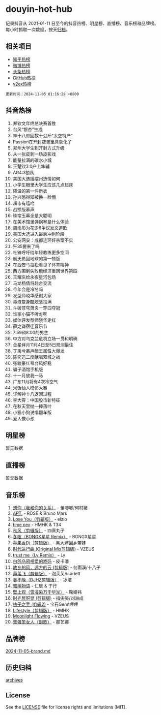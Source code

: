 # douyin-hot-hub

记录抖音从 2021-01-11 日至今的抖音热榜、明星榜、直播榜、音乐榜和品牌榜。每小时抓取一次数据，按天[归档](archives)。

## 相关项目

- [知乎热榜](https://github.com/lonnyzhang423/zhihu-hot-hub)
- [微博热榜](https://github.com/lonnyzhang423/weibo-hot-hub)
- [头条热榜](https://github.com/lonnyzhang423/toutiao-hot-hub)
- [GitHub热榜](https://github.com/lonnyzhang423/github-hot-hub)
- [v2ex热榜](https://github.com/lonnyzhang423/v2ex-hot-hub)


`更新时间：2024-11-05 01:16:28 +0800`

## 抖音热榜

1. 郑钦文年终总决赛首胜
1. 台风“银杏”生成
1. 神十八带回数十公斤“太空特产”
1. Passion在开封夜骑里具象化了
1. 郑州大学生到开封方式升级
1. 从一张皮到一场皮影戏
1. 能量拉满的碳水小城
1. 王楚钦3:0户上隼辅
1. AG4:3狼队
1. 美国大选摇摆州选情如何
1. 小学生眼里大学生应该几点起床
1. 降温的第一件新衣
1. 孙兴慜得知被换一脸懵
1. 超市有嘻哈
1. 战损版慕声
1. 珠帘玉幕全是大聪明
1. 在美术馆里弹钢琴是什么体验
1. 周雨彤为花少6争议发文道歉
1. 美国大选进入最后冲刺阶段
1. 公安网安：成都连环奸杀案不实
1. 歼35要来了吗
1. 杜锋呼吁给年轻教练更多空间
1. 航天员回地球的第一顿饭
1. 在西安马拉松看见了体育精神
1. 西方围剿失败俄经济重回世界第四
1. 王耀庆给永夜星河包场
1. 马龙杨倩将赴台交流
1. 今年会是冷冬吗
1. 发型师晓华感谢大家
1. 毒液变身酷炫感拉满
1. 斗破苍穹萧炎一穿四夺冠
1. 谁家小猫不听dj啊
1. 媒体评发型师晓华走红
1. 薛之谦宿迁音乐节
1. 7:59和8:00的男生
1. 中方对乌克兰危机立场一贯和明确
1. 金星伴月11月4日至5日观测最佳
1. 丁禹兮慕声醋王属性大爆发
1. 陈奕迅二度献唱双城之战
1. 张峻豪红毯台风好稳
1. 骗子酒馆手机版
1. 十一月放我一马
1. 广东11月将有4次冷空气
1. 米饭仙人模仿大赛
1. 详解神十八返回过程
1. 李大霄：中国股市新特征
1. 在秋天里抛一捧落叶
1. 小猫小狗说唱翻车版
1. 爱人像小孩

## 明星榜

暂无数据

## 直播榜

暂无数据

## 音乐榜

1. [想你（我和你的关系）](https://sf3-cdn-tos.douyinstatic.com/obj/tos-cn-ve-2774/o8QxhcOBDYYX0zqKCjFVQXZ3RBffnRBQEogitG) - 董唧唧/何村猪
1. [APT.](https://sf5-hl-cdn-tos.douyinstatic.com/obj/tos-cn-ve-2774/oUIcRnUtZBV1JgZtxIMCAiiBSVBSEEOCFfkeMQ) - ROSÉ & Bruno Mars
1. [Lose You（剪辑版）](https://sf3-cdn-tos.douyinstatic.com/obj/tos-cn-ve-2774/og9yxQxAWI86iBNr9ojBFMoWTIvDZZb8HwiGY) - elzio
1. [time nev](https://sf5-hl-cdn-tos.douyinstatic.com/obj/tos-cn-ve-2774/oc6aICzpzBCWrhCvDVi2AZmQLt0gIBxfMEfd6i) - HMHK & T34
1. [秋风（剪辑版）](https://sf3-cdn-tos.douyinstatic.com/obj/tos-cn-ve-2774/ocGaU84LfAfzMd2wbXdQFpCGhBiXg82JNMRRie) - 四熹丸子
1. [冬眠（BONGX星星 Remix）](https://sf5-hl-cdn-tos.douyinstatic.com/obj/tos-cn-ve-2774/oMCfFFoE3LwQ7agAgOIG4ieExqkeAsxNBEkLdz) - BONGX星星
1. [苹果香Dj（剪辑版）](https://sf3-cdn-tos.douyinstatic.com/obj/tos-cn-ve-2774/oEeIEQbYGAOspCTRAIeYF4Ok8LgZ8NBaRe4ztR) - 黑大婶回乡带娃
1. [时代进行曲 (Original Mix剪辑版)](https://sf3-cdn-tos.douyinstatic.com/obj/tos-cn-ve-2774/oYrssziLdrtiW6cKABM8n5Vfc2xwXiIBInoAkn) - VZEUS
1. [trust me（Ly Remix）](https://sf3-cdn-tos.douyinstatic.com/obj/tos-cn-ve-2774/oUo1M8fz5AfmMSExABQQKFE0eCMWgsiccfqrMA) - Ly
1. [白鸽乌鸦相爱的戏码](https://sf5-hl-cdn-tos.douyinstatic.com/obj/tos-cn-ve-2774/oMVVEf6eDAOmFtNtCsEqKpIorBDM8Nkg6TZRqC) - 皮卡潘
1. [故乡的风，远方的云 (剪辑版)](https://sf5-hl-cdn-tos.douyinstatic.com/obj/tos-cn-ve-2774/ooPEdiZMrAAWisczq1WXoZYGU6GxII2UUBvYI) - 何雨溪/十八子
1. [芦苇飞（剪辑版）](https://sf3-cdn-tos.douyinstatic.com/obj/tos-cn-ve-2774/ok3IaChjEFFoK3FAMzXDEgfpeE6Al3Nv2BnfCW) - 泡芙芙Scarlett
1. [春不晚（DJHZ剪辑版）](https://sf3-cdn-tos.douyinstatic.com/obj/tos-cn-ve-2774/osEZa7YZ6wNo9QDABgfGFaCQKRQTNafsBJDnKt) - 冰洁
1. [蜜桃物语](https://sf5-hl-cdn-tos.douyinstatic.com/obj/tos-cn-ve-2774/oIhOSCZtIACtYU4XQkngiW9kCBfVD1Fz9IYeqL) - 仁辰 & 于行
1. [壁上观（雪浸染万千华光）](https://sf3-cdn-tos.douyinstatic.com/obj/tos-cn-ve-2774/ocIizBMxWi8vA8UdAMIYdYCjgBB5Z3WZWxrvY) - 鞠婧祎
1. [时光晃呀晃 (剪辑版)](https://sf5-hl-cdn-tos.douyinstatic.com/obj/tos-cn-ve-2774/o8ACeQem3gwI1x3GIYGAfKG0LJebKFRJDwRwyW) - 指尖笑/刘洲成
1. [执子之手 (剪辑2)](https://sf5-hl-cdn-tos.douyinstatic.com/obj/tos-cn-ve-2774/oUoZLQjCc31XzqsBnBQUNgeKtYPBcgbFDwtfcu) - 宝石Gem\哩哩
1. [Lifestyle（剪辑版）](https://sf5-hl-cdn-tos.douyinstatic.com/obj/tos-cn-ve-2774/owfqGgjwG3V5lCLaAIezFMeg3LtuKNBaZKgzPV) - HMHK
1. [Moonlight Flowing](https://sf3-cdn-tos.douyinstatic.com/obj/tos-cn-ve-2774/oopZsCtRnQgOhEYmv9FfBBgwmeaQmWQQZED9tN) - VZEUS
1. [坚强笨女人（副歌）](https://sf3-cdn-tos.douyinstatic.com/obj/tos-cn-ve-2774/ospNInQiZvGWyBVg5zkNsAMct5uJIg1CrZiPL) - 那艺娜

## 品牌榜

[2024-11-05-brand.md](archives/2024-11-05-brand.md)

## 历史归档

[archives](archives)

## License

See the [LICENSE](LICENSE) file for license rights and limitations (MIT).
